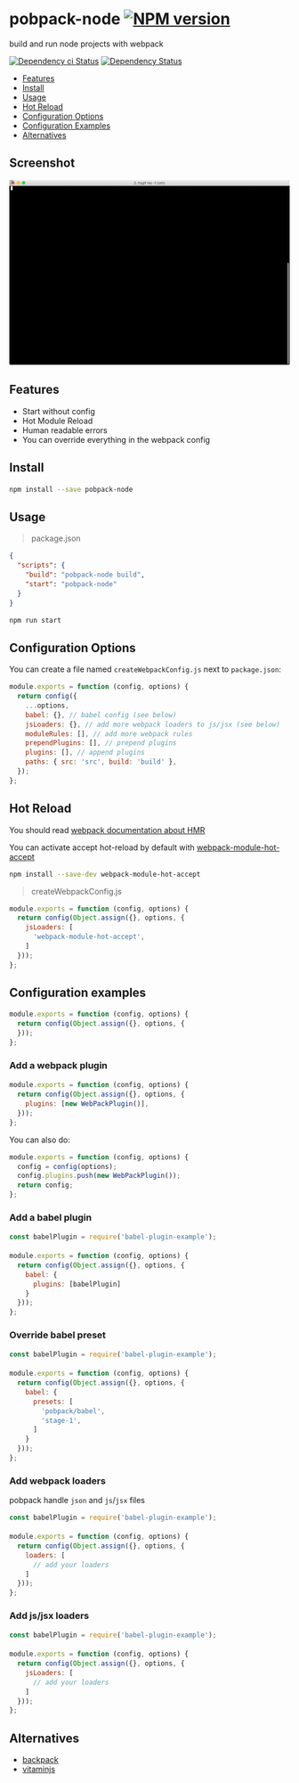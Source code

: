 # pobpack-node [![NPM version][npm-image]][npm-url]

build and run node projects with webpack

[![Dependency ci Status][dependencyci-image]][dependencyci-url]
[![Dependency Status][daviddm-image]][daviddm-url]

* [Features](#features)
* [Install](#install)
* [Usage](#usage)
* [Hot Reload](#hot-reload)
* [Configuration Options](#configuration-options)
* [Configuration Examples](#configuration-examples)
* [Alternatives](#alternatives)

## Screenshot

![hello-example](example/tty.gif?raw=true)

## Features

- Start without config
- Hot Module Reload
- Human readable errors
- You can override everything in the webpack config

## Install

```bash
npm install --save pobpack-node
```

## Usage

> package.json

```json
{
  "scripts": {
    "build": "pobpack-node build",
    "start": "pobpack-node"
  }
}
```

```bash
npm run start
```

## Configuration Options

You can create a file named `createWebpackConfig.js` next to `package.json`:

```js
module.exports = function (config, options) {
  return config({
    ...options,
    babel: {}, // babel config (see below)
    jsLoaders: {}, // add more webpack loaders to js/jsx (see below)
    moduleRules: [], // add more webpack rules
    prependPlugins: [], // prepend plugins
    plugins: [], // append plugins
    paths: { src: 'src', build: 'build' },
  });
};
```


## Hot Reload

You should read [webpack documentation about HMR](https://webpack.github.io/docs/hot-module-replacement.html)

You can activate accept hot-reload by default with [webpack-module-hot-accept](https://www.npmjs.com/package/webpack-module-hot-accept)

```bash
npm install --save-dev webpack-module-hot-accept
```

> createWebpackConfig.js

```js
module.exports = function (config, options) {
  return config(Object.assign({}, options, {
    jsLoaders: [
      'webpack-module-hot-accept',
    ]
  }));
};
```

## Configuration examples

```js
module.exports = function (config, options) {
  return config(Object.assign({}, options, {
  }));
};
```

### Add a webpack plugin

```js
module.exports = function (config, options) {
  return config(Object.assign({}, options, {
    plugins: [new WebPackPlugin()],
  }));
};
```

You can also do:

```js
module.exports = function (config, options) {
  config = config(options);
  config.plugins.push(new WebPackPlugin());
  return config;
};
```

### Add a babel plugin

```js
const babelPlugin = require('babel-plugin-example');

module.exports = function (config, options) {
  return config(Object.assign({}, options, {
    babel: {
      plugins: [babelPlugin]
    }
  }));
};
```

### Override babel preset

```js
const babelPlugin = require('babel-plugin-example');

module.exports = function (config, options) {
  return config(Object.assign({}, options, {
    babel: {
      presets: [
        'pobpack/babel',
        'stage-1',
      ]
    }
  }));
};
```

### Add webpack loaders

pobpack handle `json` and `js`/`jsx` files

```js
const babelPlugin = require('babel-plugin-example');

module.exports = function (config, options) {
  return config(Object.assign({}, options, {
    loaders: [
      // add your loaders
    ]
  }));
};
```

### Add js/jsx loaders

```js
const babelPlugin = require('babel-plugin-example');

module.exports = function (config, options) {
  return config(Object.assign({}, options, {
    jsLoaders: [
      // add your loaders
    ]
  }));
};
```

## Alternatives

- [backpack](https://www.npmjs.com/package/backpack-core)
- [vitaminjs](https://www.npmjs.com/package/vitaminjs)

[npm-image]: https://img.shields.io/npm/v/pobpack-node.svg?style=flat-square
[npm-url]: https://npmjs.org/package/pobpack-node
[daviddm-image]: https://david-dm.org/christophehurpeau/pobpack-node.svg?style=flat-square
[daviddm-url]: https://david-dm.org/christophehurpeau/pobpack-node
[dependencyci-image]: https://dependencyci.com/github/christophehurpeau/pobpack-node/badge?style=flat-square
[dependencyci-url]: https://dependencyci.com/github/christophehurpeau/pobpack-node
